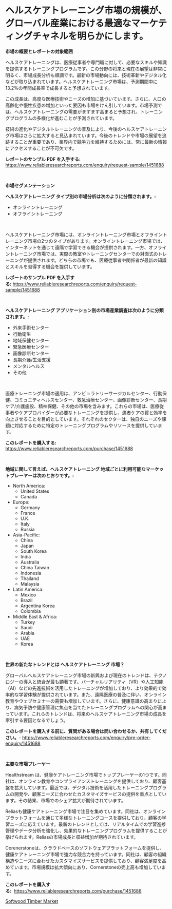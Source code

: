 <p><h1>ヘルスケアトレーニング市場の規模が、グローバル産業における最適なマーケティングチャネルを明らかにします。</h1></p><p><strong>市場の概要とレポートの対象範囲</strong></p>
<p><p>ヘルスケアトレーニングは、医療従事者や専門職に対して、必要なスキルや知識を提供するトレーニングプログラムです。この分野の将来と現在の展望は非常に明るく、市場成長分析も順調です。最新の市場動向には、技術革新やデジタル化などが取り込まれています。ヘルスケアトレーニング市場は、予測期間中に13.2%の年間成長率で成長すると予想されています。</p><p>この成長は、高度な医療技術やニーズの増加に基づいています。さらに、人口の高齢化や慢性疾患の増加といった要因も市場をけん引しています。市場予測では、ヘルスケアトレーニングの需要がますます高まると予想され、トレーニングプログラムの多様化が進むことが予測されています。</p><p>技術の進化やデジタルトレーニングの普及により、今後のヘルスケアトレーニング市場はさらに拡大すると見込まれています。今後のトレンドや市場の展望を追跡することが重要であり、業界内で競争力を維持するためには、常に最新の情報にアクセスすることが不可欠です。</p></p>
<p><strong>レポートのサンプル PDF を入手する:</strong> <a href="https://www.reliableresearchreports.com/enquiry/request-sample/1451688">https://www.reliableresearchreports.com/enquiry/request-sample/1451688</a></p>
<p>&nbsp;</p>
<p><strong>市場セグメンテーション</strong></p>
<p><strong>ヘルスケアトレーニング タイプ別の市場分析は次のように分類されます。:</strong></p>
<p><ul><li>オンライントレーニング</li><li>オフライントレーニング</li></ul></p>
<p>&nbsp;</p>
<p><p>ヘルスケアトレーニング市場には、オンライントレーニング市場とオフライントレーニング市場の2つのタイプがあります。オンライントレーニング市場では、インターネットを通じて遠隔で学習できる機会が提供されます。一方、オフライントレーニング市場では、実際の教室やトレーニングセンターでの対面式のトレーニングが提供されます。どちらの市場でも、医療従事者や関係者が最新の知識とスキルを習得する機会を提供しています。</p></p>
<p><strong>レポートのサンプル PDF を入手する:</strong>&nbsp;<a href="https://www.reliableresearchreports.com/enquiry/request-sample/1451688">https://www.reliableresearchreports.com/enquiry/request-sample/1451688</a></p>
<p>&nbsp;</p>
<p><strong> ヘルスケアトレーニング アプリケーション別の市場産業調査は次のように分類されます。:</strong></p>
<p><ul><li>外来手術センター</li><li>行動衛生</li><li>地域保健センター</li><li>緊急医療センター</li><li>画像診断センター</li><li>長期介護/生活支援</li><li>メンタルヘルス</li><li>その他</li></ul></p>
<p>&nbsp;</p>
<p><p>医療トレーニング市場の適用は、アンビュラトリーサージカルセンター、行動保健、コミュニティヘルスセンター、救急治療センター、画像診断センター、長期ケア/介護施設、精神保健、その他の市場を含みます。これらの市場は、医療従事者やケアプロバイダーが必要なトレーニングを提供し、患者ケアの質と効率を向上させることを目的としています。それぞれのセクターは、独自のニーズや課題に対応するために特定のトレーニングプログラムやリソースを提供しています。</p></p>
<p><strong>このレポートを購入する:</strong>&nbsp; <a href="https://www.reliableresearchreports.com/purchase/1451688">https://www.reliableresearchreports.com/purchase/1451688</a></p>
<p>&nbsp;</p>
<p><strong>地域に関して言えば、ヘルスケアトレーニング 地域ごとに利用可能なマーケットプレーヤーは次のとおりです。:</strong></p>
<p><ul>
    <li>
        North America:
        <ul>
            <li>United States</li>
            <li>Canada</li>
        </ul>
    </li>
    <li>
        Europe:
        <ul>
            <li>Germany</li>
            <li>France</li>
            <li>U.K.</li>
            <li>Italy</li>
            <li>Russia</li>
        </ul>
    </li>
    <li>
        Asia-Pacific:
        <ul>
            <li>China</li>
            <li>Japan</li>
            <li>South Korea</li>
            <li>India</li>
            <li>Australia</li>
            <li>China Taiwan</li>
            <li>Indonesia</li>
            <li>Thailand</li>
            <li>Malaysia</li>
        </ul>
    </li>
    <li>
        Latin America:
        <ul>
            <li>Mexico</li>
            <li>Brazil</li>
            <li>Argentina Korea</li>
            <li>Colombia</li>
        </ul>
    </li>
    <li>
        Middle East & Africa:
        <ul>
            <li>Turkey</li>
            <li>Saudi</li>
            <li>Arabia</li>
            <li>UAE</li>
            <li>Korea</li>
        </ul>
    </li>
    </ul></p>
<p>&nbsp;</p>
<p><strong>世界の新たなトレンドとは ヘルスケアトレーニング 市場？</strong></p>
<p><p>グローバルヘルスケアトレーニング市場の新興および現在のトレンドは、テクノロジーの導入と統合が最も顕著です。バーチャルリアリティ（VR）や人工知能（AI）などの先進技術を活用したトレーニングが増加しており、より効果的で効率的な学習体験が提供されています。また、遠隔医療の普及に伴い、オンライン教育やウェブセミナーの需要も増加しています。さらに、健康意識の高まりにより、病気予防や健康管理に焦点を当てたトレーニングプログラムへの関心が高まっています。これらのトレンドは、将来のヘルスケアトレーニング市場の成長を牽引する要因となるでしょう。</p></p>
<p><strong>このレポートを購入する前に、質問がある場合は問い合わせるか、共有してください。</strong>- <a href="https://www.reliableresearchreports.com/enquiry/pre-order-enquiry/1451688">https://www.reliableresearchreports.com/enquiry/pre-order-enquiry/1451688</a></p>
<p>&nbsp;</p>
<p><strong>主要な市場プレーヤー</strong></p>
<p><p>Healthstream は、健康ケアトレーニング市場でトッププレーヤーの1つです。同社は、オンライン教育やコンプライアンストレーニングを提供しており、顧客基盤を拡大しています。最近では、デジタル技術を活用したトレーニングプログラムの開発や、顧客ニーズに合わせたカスタマイズサービスの提供を重点としています。その結果、市場でのシェア拡大が期待されています。</p><p>Reliasも健康ケアトレーニング市場で注目を集めています。同社は、オンラインプラットフォームを通じて多様なトレーニングコースを提供しており、顧客の学習ニーズに応えています。最新のトレンドとしては、リアルタイムでの学習進捗管理やデータ分析を強化し、効果的なトレーニングプログラムを提供することが挙げられます。Reliasの市場成長と収益増加が期待されています。</p><p>Corenerstoneは、クラウドベースのソフトウェアプラットフォームを提供し、健康ケアトレーニング市場で強力な競合力を持っています。同社は、顧客の組織構造やニーズに合わせたカスタマイズサービスを提供しており、顧客満足度を高めています。市場規模は拡大傾向にあり、Cornerstoneの売上高も増加しています。</p></p>
<p><strong>このレポートを購入する:</strong>&nbsp;&nbsp;<a href="https://www.reliableresearchreports.com/purchase/1451688">https://www.reliableresearchreports.com/purchase/1451688</a></p>
<p><p><a href="https://artistic-helicopter-ca9.notion.site/Softwood-Timber-Market-Analysis-and-Market-Size-Global-Industry-Overview-Market-Segmentation-and-F-57cb658de79448d5a794a557e1b5c8d2">Softwood Timber Market</a></p></p>